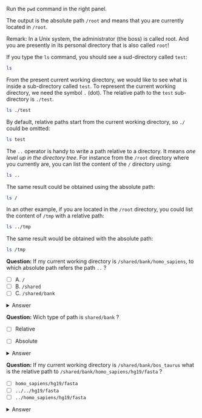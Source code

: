 Run the `pwd` command in the right panel.

The output is the absolute path `/root` and means that you are currently located in `/root`. 

Remark: In a Unix system, the administrator (the boss) is called root. And you are presently in its personal directory that is also called `root`!

If you type the `ls` command, you should see a sud-directory called `test`:

```bash
ls
```

From the present current working directory, we would like to see what is inside a sub-directory called `test`. 
To represent the current working directory, we need the symbol `.` (dot). 
The relative path to the `test` sub-directory is `./test`.

```bash
ls ./test
```

By default, relative paths start from the current working directory, so `./` could be omitted:

```bash
ls test
```

The `..` operator is handy to write a path relative to a directory. 
It means _one level up in the directory tree_. 
For instance from the `/root` directory where you currently are, you can list the content of the `/` directory using:

```bash
ls ..
```

The same result could be obtained using the absolute path:

```bash
ls /
```

In an other example, if you are located in the `/root` directory, you could list the content of `/tmp` with a relative path:

```bash
ls ../tmp
```

The same result would be obtained with the absolute path:

```bash
ls /tmp
```


**Question:** If my current working directory is `/shared/bank/homo_sapiens`, to which absolute path refers the path `..` ?

- [ ] A. `/`
- [ ] B. `/shared`
- [ ] C. `/shared/bank`

<details>
<summary>Answer</summary>

`/shared/bank`

</details>


**Question:** Wich type of path is `shared/bank` ?
- [ ] Relative
- [ ] Absolute


<details>
<summary>Answer</summary>

Relative

</details>


**Question:** If my current working directory is `/shared/bank/bos_taurus` what is the relative path to `/shared/bank/homo_sapiens/hg19/fasta` ?

- [ ] `homo_sapiens/hg19/fasta`
- [ ] `../../hg19/fasta`
- [ ] `../homo_sapiens/hg19/fasta`

<details>
<summary>Answer</summary>

`../homo_sapiens/hg19/fasta`

</details>
